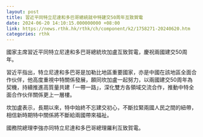 ```yaml
---
layout: post
title: 習近平同特立尼達和多巴哥總統就中特建交50周年互致賀電
date: 2024-06-20 14:10:15.000000000 +08:00
link: https://news.rthk.hk/rthk/ch/component/k2/1758271-20240620.htm
categories: rthk
---
```


國家主席習近平同特立尼達和多巴哥總統坎加盧互致賀電，慶祝兩國建交50周年。

習近平指出，特立尼達和多巴哥是加勒比地區重要國家，亦是中國在該地區全面合作伙伴，他高度重視中特關係發展，願同坎加盧一起努力，以兩國建交50周年為契機，持續推進高質量共建「一帶一路」，深化雙方各領域交流合作，推動中特全面合作伙伴關係更上一層樓。

坎加盧表示，長期以來，特中始終不忘建交初心，不斷拉緊兩國人民之間的紐帶，相信新時期特中關係將不斷給兩國帶來福祉。

國務院總理李強亦同特立尼達和多巴哥總理羅利互致賀電。
